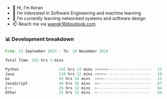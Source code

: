 - 👋 Hi, I’m Keran
- 👀 I’m interested in Software Engineering and machine learning
- 🌱 I’m currently learning networked systems and software design
- 📫 Reach me via wangk16@outlook.com


###  📊 Development breakdown
<!--START_SECTION:waka-->

```rust
From: 21 September 2023 - To: 24 November 2024

Total Time: 582 hrs 5 mins

Python                  142 hrs 14 mins >>>>>>-------------------   23.42 %
Java                    110 hrs 22 mins >>>>>--------------------   18.17 %
Go                      94 hrs 54 mins  >>>>---------------------   15.63 %
JavaScript              44 hrs 56 mins  >>-----------------------   07.40 %
C++                     26 hrs 32 mins  >------------------------   04.37 %
Other                   25 hrs 13 mins  >------------------------   04.15 %
```

<!--END_SECTION:waka-->

<!---
keran-w/keran-w is a ✨ special ✨ repository because its `README.md` (this file) appears on your GitHub profile.
You can click the Preview link to take a look at your changes.
--->
